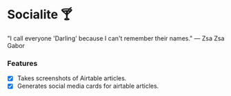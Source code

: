 # Socialite 🍸
"I call everyone 'Darling' because I can't remember their names." — Zsa Zsa Gabor

### Features
- [x] Takes screenshots of Airtable articles.
- [x] Generates social media cards for airtable articles.
